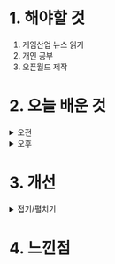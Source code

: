 
# 1. 해야할 것

1. 게임산업 뉴스 읽기 
2. 개인 공부  
3. 오픈월드 제작



# 2. 오늘 배운 것

<details>
<summary>오전</summary>

## 오늘의 뉴스
■ 텐센트는 넥슨과 크래프톤이 고맙다, 게임매출 YoY 9% 증가
중국 텐센트의 2024년 2분기 게임 매출액은 485억 위안(약 9조 2,373억 원)으로 전년 동기 대비 9% 증가했습니다. 텐센트는 국내(중국) 게임 사업에서 '화평정영', '왕자영요' 등 기존 주요 작품의 매출 증가와 신작 '던전앤파이터 모바일'의 성공적인 출시로 전년 동기 대비 9% 증가한 346억 위안(6조 5,899억)을 거뒀습니다.

■ 볼텍스게이밍, 명조 ‘절지’ 디지털 포토카드 이벤트 15일 실시
'볼텍스게이밍(Vortex Gaming)'은 쿠로게임즈의 오픈월드 ARPG '명조: 워더링 웨이브(이하 명조)'의 1.2버전 신규 캐릭터 '절지'의 디지털 포토카드 이벤트를 진행한다고 15일 밝혔습니다. 이벤트는 총 3주간 진행되며 미션을 완료하면 명조 IP를 활용한 디지털 굿즈를 얻을 수 있습니다.

■ 두나무 2분기 영업이익 1,590억 원, “가상자산이용자보호법 준수할 것”
블록체인 및 핀테크 전문기업 두나무가 2024년 상반기 사업보고서를 공시했다고 14일 밝혔습니다. 아울러 두나무는 2024년 7월 19일부터 시행된 가상자산 이용자 보호 등에 관한 법률(가상자산이용자보호법) 준수에 만전을 기해 불공정거래 근절과 건전한 가상자산 투자 시장을 만들기 위해 최선을 다하고 있습니다.

■ CBDC의 부상, '현금의 종말' 불러올까
미국의 민간 씽크탱크인 카토 연구소(CATO Institute)가 최근 국내를 포함하여 전 세계 주요국에서 실험되고 있는 중앙은행 디지털화폐(CBDC)와 관련하여 'CBDC 도입과 무현금 경제 전환의 연관성'을 분석한 자료를 공개했습니다. 현재 CBDC 도입으로 무현금 사회가 등장할 것인지에 대해 다양한 의견이 제기되고 있으며, 카토 연구소 측은 CBDC의 부상으로 현금의 미래가 불투명해질 가능성이 높다고 분석했습니다.

■ H1 영업이익 흑자 전환 한빛소프트, "그라나도M 성과"
한빛소프트는 2024년 상반기 연결 재무제표 기준 매출 175억원, 영업이익 3억원, 당기순이익 29억원으로 흑자전환 했다고 2024년 8월14일 공시했습니다. 별도 재무제표 기준으로도 매출 123억원으로 전년 동기 대비 85% 증가하고 영업이익은 전년 동기 대비 106% 증가하며 흑자전환 했습니다.

■ 게임인재단, BIC2024 루키 출품작 2종 부스 전시 지원
게임인재단이 인디게임 활성화 지원에 힘을 보탭니다. 선정된 프로젝트는 BIC 페스티벌 2024의 루키 부문에 출품했던 이공비 스튜디오의 '프로젝트_SSS'와 인피니티 스튜디오의 액션 게임 '오버로드(OVER road)입니다. ‘프로젝트_SSS’는 위기에 빠진 도시를 구하고 평화를 되찾는 3인칭 액션게임으로 상황과 전략에 따라 캐릭터를 변경해가며 위기를 극복하는 게임이며, ‘오버로드’는 갑자기 일어난 재난에 파괴된 공중 도로를 배경으로 주인을 잃어버린 가정용 로봇이 한 팔로 펼쳐 나가는 그랩 액션 게임입니다.

■ 직접 만들고 싸우는 건프라 대전, '건담브레이커4' 16일 예약 판매
반다이남코 엔터테인먼트 코리아는 PlayStation5, Nintendo Switch용 '건담 브레이커 4'(한국어판)의 패키지 예약 판매를 2024년 8월16일(금)부터 시작한다고 발표했습니다. 또한, '건담 브레이커 4'(한국어판)의 패키지 버전 초회 동봉 특전 및 다운로드 예약 판매 특전으로 '선행 개방 '건담(리서큘레이션 컬러)' & 빌더즈 파츠(6종)'를 제공합니다.

■ 오리지널 리부트 서버 리부팅 R2, 캐릭터명 선점 신청
웹젠이 PC MMORPG 'R2(Reign of Revolution)'에서 오리지널 리부트 서버 리부팅에 앞서 사전 이벤트를 진행합니다. 캐릭터명 선점 이벤트에 참여한 이용자에게는 계정당 1회에 한해 캐릭터의 외모를 바꿀 수 있는 '캐릭터 외모 변경 증서'와 이용자 명의당 1회에 한해 하드코어 변신이 가능한 '알케미스트 변신 스킬북'을 지급합니다.

■ 로스트아크 더현대 팝업스토어, 사전 예약 안내 페이지 오픈
스마일게이트 RPG의 MMORPG '로스트아크'가 '더현대 서울'에 오픈 예정인 공식 팝업스토어의 사전 예약 안내 페이지를 14일(수) 오픈했습니다. 지난 7일 오픈 소식을 최초로 공개한 이번 팝업스토어는 입장 사전 예약과 현장 대기 입장을 병행해 운영될 예정입니다.

■ CFK, 협력 타이틀 3종과 BIC 2024 출전
글로벌 게임 퍼블리셔 CFK는 14일, '나이트메어: 더 루나틱'과 'ZXC', 'MazM: 페치카' 등 자사의 협력 타이틀 3종이 '부산 인디 커넥트 페스티벌 2024(BIC Festival, 이하 BIC 2024'에 참가한다고 밝혔습니다. 올해로 10회를 맞이한 BIC 2024는 부산에서 열리는 글로벌 인디 게임 페스티벌로 8월 16일(금)부터 8월 18일(일)까지 3일간 부산 벡스코 제1전시장 1홀에서 개최합니다.

■ [이슈] 넥슨 "소비자원 '메이플스토리 보상안' 결정 수용" 
소비자분쟁조정위원회(위원장 변웅재)는 넥슨의 메이플스토리 게임 내 확률형 유료아이템(레드큐브, 블랙큐브)에 관한 집단분쟁조정신청 사건에 대해, 넥슨이 각 신청인들에게 레드큐브 사용액의 3.1%, 블랙큐브 사용액의 6.6%를 현금 환급이 가능한 형태의 넥슨캐시로 지급하라고 14일 결정했습니다. 넥슨이 메이플스토리 이용자들에 대한 신뢰를 회복하기 위해 조정절차에 적극적으로 참여하면서 전체 이용자에 대한 보상 의사를 표명한바, 위원회는 넥슨이 조정결정 내용을 수락하는 경우 보상계획서를 제출받아 조정절차에 참여하지 않은 이용자들(소멸시효가 완성된 경우 포함)에 대해서도 보상이 이루어질 수 있도록 관련 절차를 진행할 예정입니다.

■ 인벤 게임 컨퍼런스 2024(IGC), 9월 7일 경희대 개최
게임 미디어 인벤(대표 서형준)이 주관하는 게임 컨퍼런스 'IGC 2024(인벤 게임 컨퍼런스, INVEN Game Conference 2024)가 오는 9월 7일, 경희대학교 서울 캠퍼스 크라운관에서 진행됩니다. 금년 행사는 서울시와 크래프톤, 서울경제진흥원이 공동 주최, 주관하는 게임 e스포츠 종합 행사인 GES(GameEsportsSeoul) 2024'와 함께 진행되며, 9월 6일부터 8일까지 경희대학교 서울캠퍼스 전역에서 펼쳐지는 다양한 부대행사를 함께 즐길 수 있습니다.
</details>


<details>
<summary>오후</summary>

## 오픈월드 제작
### 레벨 기획
![image](https://github.com/user-attachments/assets/f1ac0827-ce0d-4931-8733-de404f978eb2)

### 랜드스케이프 랜드매스
1. 외곽 처리

![image](https://github.com/user-attachments/assets/f88fb897-0ecd-458d-9159-1fa319bce00e)

![image](https://github.com/user-attachments/assets/ef3816d9-2c13-4b0f-950c-9cd6496654b5)

![image](https://github.com/user-attachments/assets/28ec20f9-cab9-4032-b4b8-0557a0f59a2c)

![image](https://github.com/user-attachments/assets/827a05e7-a5f9-49b7-b844-d5162f5d1f15)

![image](https://github.com/user-attachments/assets/807a8b88-c756-42b9-b0a5-106d2dc9d298)

****

2. 산맥

![image](https://github.com/user-attachments/assets/c6da8983-b6a4-494a-9cd2-5a16417021ef)

![image](https://github.com/user-attachments/assets/c9bea27a-2253-4ca2-9233-0b0982e1b2b1)

![image](https://github.com/user-attachments/assets/7ee7f209-520a-4ea2-a3fc-32dc4acccc32)

![image](https://github.com/user-attachments/assets/dde17e06-23e5-439b-b66a-5a6a9a6dcb30)

![image](https://github.com/user-attachments/assets/1e3f102f-8674-4524-92a2-628091077c31)

![image](https://github.com/user-attachments/assets/473ba74e-0046-4f48-b2ab-7521a7412a3f)

****

3. 흥미지점

![image](https://github.com/user-attachments/assets/8e93d3c1-af34-43ef-b057-4b1a9bd20b15)

****

4. 랜드스케이프 머티리얼 및 세부 조정

![image](https://github.com/user-attachments/assets/8e6883cd-3da7-4a79-b6dc-5e89df486be6)


****
</details>




# 3. 개선


<details>
<summary>접기/펼치기</summary>


</details>



# 4. 느낀점



